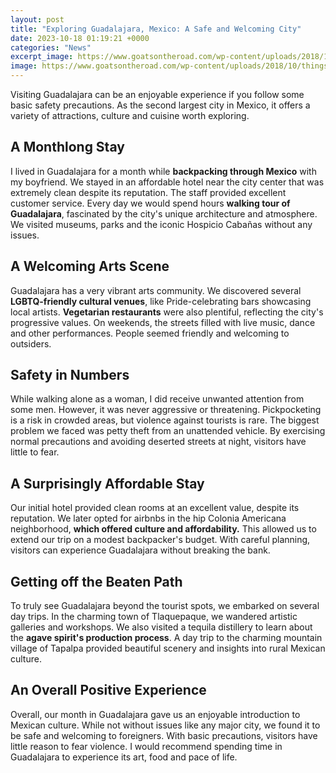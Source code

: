 ```yaml
---
layout: post
title: "Exploring Guadalajara, Mexico: A Safe and Welcoming City"
date: 2023-10-18 01:19:21 +0000
categories: "News"
excerpt_image: https://www.goatsontheroad.com/wp-content/uploads/2018/10/things-to-do-in-guadalajara-1.jpg
image: https://www.goatsontheroad.com/wp-content/uploads/2018/10/things-to-do-in-guadalajara-1.jpg
---
```


Visiting Guadalajara can be an enjoyable experience if you follow some basic safety precautions. As the second largest city in Mexico, it offers a variety of attractions, culture and cuisine worth exploring.
## A Monthlong Stay 
I lived in Guadalajara for a month while **backpacking through Mexico** with my boyfriend. We stayed in an affordable hotel near the city center that was extremely clean despite its reputation. The staff provided excellent customer service. Every day we would spend hours **walking tour of Guadalajara**, fascinated by the city's unique architecture and atmosphere. We visited museums, parks and the iconic Hospicio Cabañas without any issues.
## A Welcoming Arts Scene  
Guadalajara has a very vibrant arts community. We discovered several **LGBTQ-friendly cultural venues**, like Pride-celebrating bars showcasing local artists. **Vegetarian restaurants** were also plentiful, reflecting the city's progressive values. On weekends, the streets filled with live music, dance and other performances. People seemed friendly and welcoming to outsiders.
## Safety in Numbers
While walking alone as a woman, I did receive unwanted attention from some men. However, it was never aggressive or threatening. Pickpocketing is a risk in crowded areas, but violence against tourists is rare. The biggest problem we faced was petty theft from an unattended vehicle. By exercising normal precautions and avoiding deserted streets at night, visitors have little to fear.
## A Surprisingly Affordable Stay
Our initial hotel provided clean rooms at an excellent value, despite its reputation. We later opted for airbnbs in the hip Colonia Americana neighborhood, **which offered culture and affordability.** This allowed us to extend our trip on a modest backpacker's budget. With careful planning, visitors can experience Guadalajara without breaking the bank.
## Getting off the Beaten Path  
To truly see Guadalajara beyond the tourist spots, we embarked on several day trips. In the charming town of Tlaquepaque, we wandered artistic galleries and workshops. We also visited a tequila distillery to learn about the **agave spirit's production process**. A day trip to the charming mountain village of Tapalpa provided beautiful scenery and insights into rural Mexican culture.
## An Overall Positive Experience
Overall, our month in Guadalajara gave us an enjoyable introduction to Mexican culture. While not without issues like any major city, we found it to be safe and welcoming to foreigners. With basic precautions, visitors have little reason to fear violence. I would recommend spending time in Guadalajara to experience its art, food and pace of life.